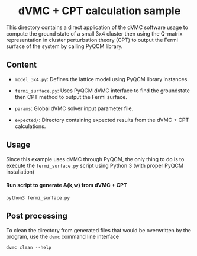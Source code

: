 <div align="center">

# dVMC + CPT calculation sample

</div>

This directory contains a direct application of the dVMC software usage to
compute the ground state of a small 3x4 cluster then using the Q-matrix
representation in cluster perturbation theory (CPT) to output the Fermi
surface of the system by calling PyQCM library.

## Content

- `model_3x4.py`: Defines the lattice model using PyQCM library instances.

- `fermi_surface.py`: Uses PyQCM dVMC interface to find the groundstate then
  CPT method to output the Fermi surface.

- `params`: Global dVMC solver input parameter file.

- `expected/`: Directory containing expected results from the dVMC + CPT calculations.

## Usage

Since this example uses dVMC through PyQCM, the only thing to do is to execute
the `fermi_surface.py` script using Python 3 (with proper PyQCM installation)

#### Run script to generate A(k,w) from dVMC + CPT

```shell
python3 fermi_surface.py
```

## Post processing

To clean the directory from generated files that would be overwritten by the program,
use the `dvmc` command line interface

```shell
dvmc clean --help
```
